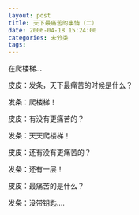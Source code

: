 ```yaml
---
layout: post
title: 天下最痛苦的事情（二）
date: 2006-04-18 15:24:00
categories: 未分类
tags: 
---
```


在爬楼梯...

皮皮：发条，天下最痛苦的时候是什么？

发条：爬楼梯！

皮皮：有没有更痛苦的？

发条：天天爬楼梯！

皮皮：还有没有更痛苦的？

发条：还有一层！

皮皮：最痛苦的是什么？

发条：没带钥匙....
